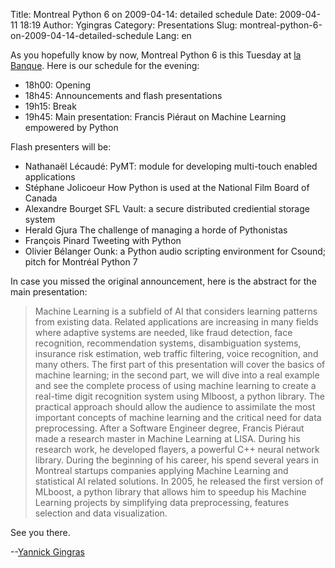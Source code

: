 Title: Montreal Python 6 on 2009-04-14: detailed schedule
Date: 2009-04-11 18:19
Author: Ygingras
Category: Presentations
Slug: montreal-python-6-on-2009-04-14-detailed-schedule
Lang: en

As you hopefully know by now, Montreal Python 6 is this Tuesday at [la
Banque][]. Here is our schedule for the evening:

-   18h00: Opening
-   18h45: Announcements and flash presentations
-   19h15: Break
-   19h45: Main presentation: Francis Piéraut on Machine Learning
    empowered by Python

Flash presenters will be:

-   Nathanaël Lécaudé: PyMT: module for developing multi-touch enabled
    applications
-   Stéphane Jolicoeur How Python is used at the National Film Board of
    Canada
-   Alexandre Bourget SFL Vault: a secure distributed crediential
    storage system
-   Herald Gjura The challenge of managing a horde of Pythonistas
-   François Pinard Tweeting with Python
-   Olivier Bélanger Ounk: a Python audio scripting environment for
    Csound; pitch for Montréal Python 7

In case you missed the original announcement, here is the abstract for
the main presentation:

> Machine Learning is a subfield of AI that considers learning patterns
> from existing data. Related applications are increasing in many fields
> where adaptive systems are needed, like fraud detection, face
> recognition, recommendation systems, disambiguation systems, insurance
> risk estimation, web traffic filtering, voice recognition, and many
> others. The first part of this presentation will cover the basics of
> machine learning; in the second part, we will dive into a real example
> and see the complete process of using machine learning to create a
> real-time digit recognition system using Mlboost, a python library.
> The practical approach should allow the audience to assimilate the
> most important concepts of machine learning and the critical need for
> data preprocessing. After a Software Engineer degree, Francis Piéraut
> made a research master in Machine Learning at LISA. During his
> research work, he developed flayers, a powerful C++ neural network
> library. During the beginning of his career, his spend several years
> in Montreal startups companies applying Machine Learning and
> statistical AI related solutions. In 2005, he released the first
> version of MLboost, a python library that allows him to speedup his
> Machine Learning projects by simplifying data preprocessing, features
> selection and data visualization.

See you there.

--[Yannick Gingras][]

  [la Banque]: http://labanque.ca/
  [Yannick Gingras]: http://ygingras.net
